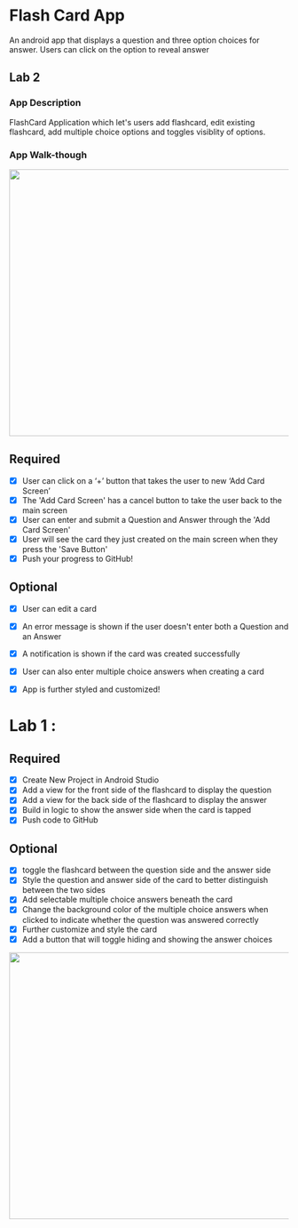 # Flash Card App
An android app that displays a question and three option choices for answer. Users can click on the option to reveal answer

## Lab 2

### App Description
FlashCard Application which let's users add flashcard, edit existing flashcard, add multiple choice options and toggles visiblity of options.

### App Walk-though
<img src="https://drive.google.com/file/d/1fSLXwWdCaoBxcQVUML4-NeFYAAygKCIR/preview" width="640" height="480"></img><br>

## Required
- [x] User can click on a ‘+’ button that takes the user to new ‘Add Card Screen’
- [x] The 'Add Card Screen' has a cancel button to take the user back to the main screen
- [x] User can enter and submit a Question and Answer through the 'Add Card Screen'
- [x] User will see the card they just created on the main screen when they press the 'Save Button'
- [x] Push your progress to GitHub!

## Optional
- [x] User can edit a card
- [x] An error message is shown if the user doesn't enter both a Question and an Answer
- [x] A notification is shown if the card was created successfully
- [x] User can also enter multiple choice answers when creating a card
- [x] App is further styled and customized!


# Lab 1 : 

## Required
- [x] Create New Project in Android Studio
- [x] Add a view for the front side of the flashcard to display the question
- [x] Add a view for the back side of the flashcard to display the answer
- [x] Build in logic to show the answer side when the card is tapped
- [x] Push code to GitHub

## Optional
- [x] toggle the flashcard between the question side and the answer side
- [x] Style the question and answer side of the card to better distinguish between the two sides
- [x] Add selectable multiple choice answers beneath the card
- [x] Change the background color of the multiple choice answers when clicked to indicate whether the question was answered correctly
- [x] Further customize and style the card
- [x] Add a button that will toggle hiding and showing the answer choices

<img src="https://drive.google.com/file/d/1fSLXwWdCaoBxcQVUML4-NeFYAAygKCIR/preview" width="640" height="480"></img>  
